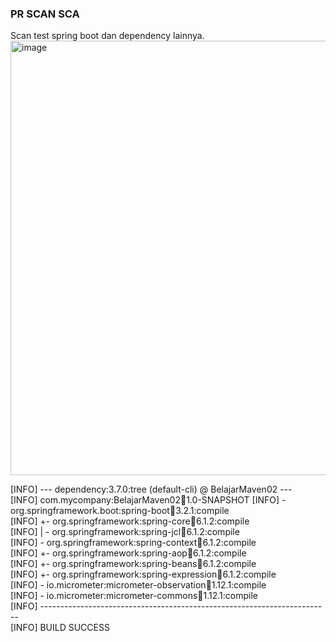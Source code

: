 ### PR SCAN SCA
Scan test spring boot dan dependency lainnya.
<img width="695" alt="image" src="https://github.com/user-attachments/assets/9ad67873-af38-4b12-9a61-2aa84923bea9" />

[INFO] --- dependency:3.7.0:tree (default-cli) @ BelajarMaven02 ---                                                      
[INFO] com.mycompany:BelajarMaven02:jar:1.0-SNAPSHOT
[INFO] \- org.springframework.boot:spring-boot:jar:3.2.1:compile                                                         
[INFO]    +- org.springframework:spring-core:jar:6.1.2:compile                                                           
[INFO]    |  \- org.springframework:spring-jcl:jar:6.1.2:compile                                                         
[INFO]    \- org.springframework:spring-context:jar:6.1.2:compile                                                        
[INFO]       +- org.springframework:spring-aop:jar:6.1.2:compile                                                         
[INFO]       +- org.springframework:spring-beans:jar:6.1.2:compile                                                       
[INFO]       +- org.springframework:spring-expression:jar:6.1.2:compile                                                  
[INFO]       \- io.micrometer:micrometer-observation:jar:1.12.1:compile                                                  
[INFO]          \- io.micrometer:micrometer-commons:jar:1.12.1:compile                                                   
[INFO] ------------------------------------------------------------------------                                          
[INFO] BUILD SUCCESS                                                                   
